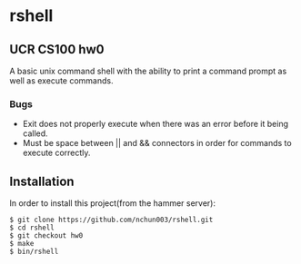 # rshell
## UCR CS100 hw0

A basic unix command shell with the ability to print a command prompt as well as execute commands.

### Bugs

* Exit does not properly execute when there was an error before it being called.
* Must be space between || and && connectors in order for commands to execute correctly.

## Installation

In order to install this project(from the hammer server):
```
$ git clone https://github.com/nchun003/rshell.git
$ cd rshell
$ git checkout hw0
$ make
$ bin/rshell
```


